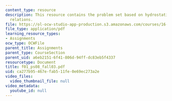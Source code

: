 ```yaml
---
content_type: resource
description: This resource contains the problem set based on hydrostatic and state
  relations.
file: https://ol-ocw-studio-app-production.s3.amazonaws.com/courses/16-01-unified-engineering-i-ii-iii-iv-fall-2005-spring-2006/ca277b95467efab511fe0e69ec273a2e_f01_ps08_fall03.pdf
file_type: application/pdf
learning_resource_types:
- Assignments
ocw_type: OCWFile
parent_title: Assignments
parent_type: CourseSection
parent_uid: a6eb2151-6f41-806d-94ff-dc83eb5f4337
resourcetype: Document
title: f01_ps08_fall03.pdf
uid: ca277b95-467e-fab5-11fe-0e69ec273a2e
video_files:
  video_thumbnail_file: null
video_metadata:
  youtube_id: null
---
```

